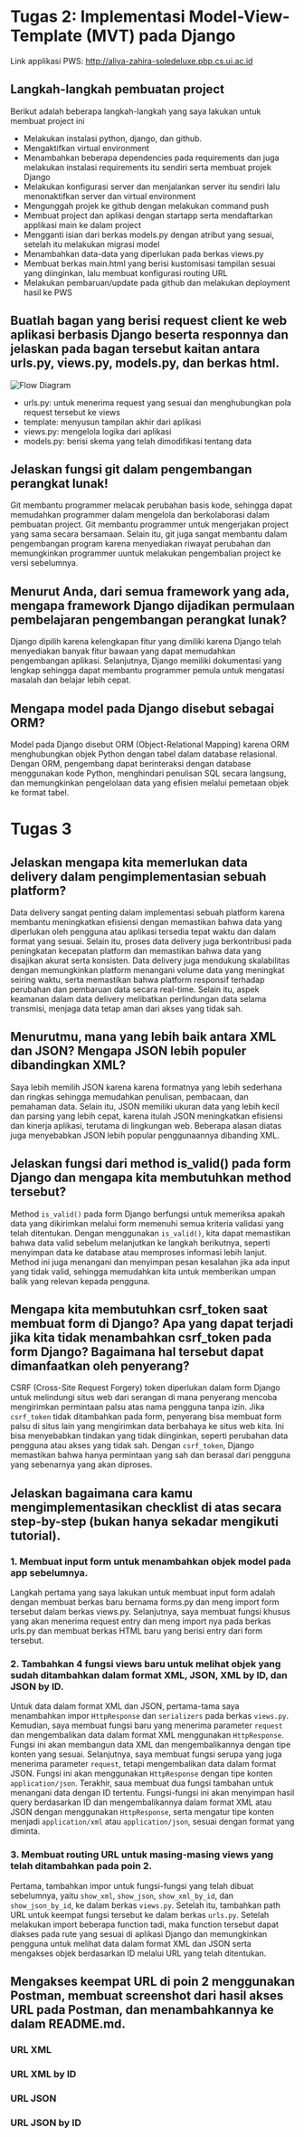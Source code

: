 # Tugas 2: Implementasi Model-View-Template (MVT) pada Django
Link applikasi PWS: http://aliya-zahira-soledeluxe.pbp.cs.ui.ac.id

## Langkah-langkah pembuatan project
Berikut adalah beberapa langkah-langkah yang saya lakukan untuk membuat project ini
- Melakukan instalasi python, django, dan github.
- Mengaktifkan virtual environment
- Menambahkan beberapa dependencies pada requirements dan juga melakukan instalasi requirements itu sendiri serta membuat projek Django
- Melakukan konfigurasi server dan menjalankan server itu sendiri lalu menonaktifkan server dan virtual environment
- Mengunggah projek ke github dengan melakukan command push
- Membuat project dan aplikasi dengan startapp serta mendaftarkan applikasi main ke dalam project
- Mengganti isian dari berkas models.py dengan atribut yang sesuai, setelah itu melakukan migrasi model
- Menambahkan data-data yang diperlukan pada berkas views.py
- Membuat berkas main.html yang berisi kustomisasi tampilan sesuai yang diinginkan, lalu membuat konfigurasi routing URL
- Melakukan pembaruan/update pada github dan melakukan deployment hasil ke PWS

## Buatlah bagan yang berisi request client ke web aplikasi berbasis Django beserta responnya dan jelaskan pada bagan tersebut kaitan antara urls.py, views.py, models.py, dan berkas html.
![Flow Diagram](diagram.jpeg)
- urls.py: untuk menerima request yang sesuai dan menghubungkan pola request tersebut ke views
- template: menyusun tampilan akhir dari aplikasi
- views.py: mengelola logika dari aplikasi
- models.py: berisi skema yang telah dimodifikasi tentang data

## Jelaskan fungsi git dalam pengembangan perangkat lunak!
Git membantu programmer melacak perubahan basis kode, sehingga dapat memudahkan programmer dalam mengelola dan berkolaborasi dalam pembuatan project. Git membantu programmer untuk mengerjakan project yang sama secara bersamaan. Selain itu, git juga sangat membantu dalam pengembangan program karena menyediakan riwayat perubahan dan memungkinkan programmer uuntuk melakukan pengembalian project ke versi sebelumnya.

## Menurut Anda, dari semua framework yang ada, mengapa framework Django dijadikan permulaan pembelajaran pengembangan perangkat lunak?
Django dipilih karena kelengkapan fitur yang dimiliki karena Django telah menyediakan banyak fitur bawaan yang dapat memudahkan pengembangan aplikasi. Selanjutnya, Django memiliki dokumentasi yang lengkap sehingga dapat membantu programmer pemula untuk mengatasi masalah dan belajar lebih cepat.

## Mengapa model pada Django disebut sebagai ORM?
Model pada Django disebut ORM (Object-Relational Mapping) karena ORM menghubungkan objek Python dengan tabel dalam database relasional. Dengan ORM, pengembang dapat berinteraksi dengan database menggunakan kode Python, menghindari penulisan SQL secara langsung, dan memungkinkan pengelolaan data yang efisien melalui pemetaan objek ke format tabel.

# Tugas 3
## Jelaskan mengapa kita memerlukan data delivery dalam pengimplementasian sebuah platform?
Data delivery sangat penting dalam implementasi sebuah platform karena membantu meningkatkan efisiensi dengan memastikan bahwa data yang diperlukan oleh pengguna atau aplikasi tersedia tepat waktu dan dalam format yang sesuai. Selain itu, proses data delivery juga berkontribusi pada peningkatan kecepatan platform dan memastikan bahwa data yang disajikan akurat serta konsisten. Data delivery juga mendukung skalabilitas dengan memungkinkan platform menangani volume data yang meningkat seiring waktu, serta memastikan bahwa platform responsif terhadap perubahan dan pembaruan data secara real-time. Selain itu, aspek keamanan dalam data delivery melibatkan perlindungan data selama transmisi, menjaga data tetap aman dari akses yang tidak sah.

## Menurutmu, mana yang lebih baik antara XML dan JSON? Mengapa JSON lebih populer dibandingkan XML?
Saya lebih memilih JSON karena karena formatnya yang lebih sederhana dan ringkas sehingga memudahkan penulisan, pembacaan, dan pemahaman data. Selain itu, JSON memiliki ukuran data yang lebih kecil dan parsing yang lebih cepat, karena itulah JSON meningkatkan efisiensi dan kinerja aplikasi, terutama di lingkungan web. Beberapa alasan diatas juga menyebabkan JSON lebih popular penggunaannya dibanding XML.

## Jelaskan fungsi dari method is_valid() pada form Django dan mengapa kita membutuhkan method tersebut?
Method `is_valid()` pada form Django berfungsi untuk memeriksa apakah data yang dikirimkan melalui form memenuhi semua kriteria validasi yang telah ditentukan. Dengan menggunakan `is_valid()`, kita dapat memastikan bahwa data valid sebelum melanjutkan ke langkah berikutnya, seperti menyimpan data ke database atau memproses informasi lebih lanjut. Method ini juga menangani dan menyimpan pesan kesalahan jika ada input yang tidak valid, sehingga memudahkan kita untuk memberikan umpan balik yang relevan kepada pengguna.

## Mengapa kita membutuhkan csrf_token saat membuat form di Django? Apa yang dapat terjadi jika kita tidak menambahkan csrf_token pada form Django? Bagaimana hal tersebut dapat dimanfaatkan oleh penyerang?
CSRF (Cross-Site Request Forgery) token diperlukan dalam form Django untuk melindungi situs web dari serangan di mana penyerang mencoba mengirimkan permintaan palsu atas nama pengguna tanpa izin. Jika `csrf_token` tidak ditambahkan pada form, penyerang bisa membuat form palsu di situs lain yang mengirimkan data berbahaya ke situs web kita. Ini bisa menyebabkan tindakan yang tidak diinginkan, seperti perubahan data pengguna atau akses yang tidak sah. Dengan `csrf_token`, Django memastikan bahwa hanya permintaan yang sah dan berasal dari pengguna yang sebenarnya yang akan diproses.

## Jelaskan bagaimana cara kamu mengimplementasikan checklist di atas secara step-by-step (bukan hanya sekadar mengikuti tutorial).
### 1. Membuat input form untuk menambahkan objek model pada app sebelumnya.
Langkah pertama yang saya lakukan untuk membuat input form adalah dengan membuat berkas baru bernama forms.py dan meng import form tersebut dalam berkas views.py. Selanjutnya, saya membuat fungsi khusus yang akan menerima request entry dan meng import nya pada berkas urls.py dan membuat berkas HTML baru yang berisi entry dari form tersebut.

### 2. Tambahkan 4 fungsi views baru untuk melihat objek yang sudah ditambahkan dalam format XML, JSON, XML by ID, dan JSON by ID.
Untuk data dalam format XML dan JSON, pertama-tama saya menambahkan impor `HttpResponse` dan `serializers` pada berkas `views.py`. Kemudian, saya membuat fungsi baru yang menerima parameter `request` dan mengembalikan data dalam format XML menggunakan `HttpResponse`. Fungsi ini akan membangun data XML dan mengembalikannya dengan tipe konten yang sesuai. Selanjutnya, saya membuat fungsi serupa yang juga menerima parameter `request`, tetapi mengembalikan data dalam format JSON. Fungsi ini akan menggunakan `HttpResponse` dengan tipe konten `application/json`. Terakhir, saua membuat dua fungsi tambahan untuk menangani data dengan ID tertentu. Fungsi-fungsi ini akan menyimpan hasil query berdasarkan ID dan mengembalikannya dalam format XML atau JSON dengan menggunakan `HttpResponse`, serta mengatur tipe konten menjadi `application/xml` atau `application/json`, sesuai dengan format yang diminta.

### 3. Membuat routing URL untuk masing-masing views yang telah ditambahkan pada poin 2.
Pertama, tambahkan impor untuk fungsi-fungsi yang telah dibuat sebelumnya, yaitu `show_xml`, `show_json`, `show_xml_by_id`, dan `show_json_by_id`, ke dalam berkas `views.py`. Setelah itu, tambahkan path URL untuk keempat fungsi tersebut ke dalam berkas `urls.py`. Setelah melakukan import beberapa function tadi, maka function tersebut dapat diakses pada rute yang sesuai di aplikasi Django dan memungkinkan pengguna untuk melihat data dalam format XML dan JSON serta mengakses objek berdasarkan ID melalui URL yang telah ditentukan.

## Mengakses keempat URL di poin 2 menggunakan Postman, membuat screenshot dari hasil akses URL pada Postman, dan menambahkannya ke dalam README.md.

### URL XML

### URL XML by ID

### URL JSON

### URL JSON by ID